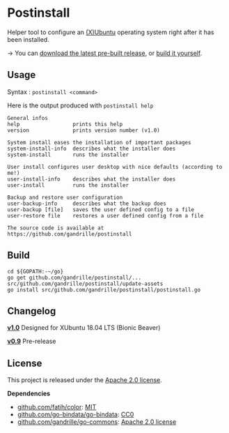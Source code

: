 # Postinstall

Helper tool to configure an [(X)Ubuntu](https://xubuntu.org/) operating system right after it has been installed.

→ You can [download the latest pre-built release](https://github.com/gandrille/postinstall/releases/latest), or [build it yourself](#build).


## Usage

Syntax : `postinstall <command>`

Here is the output produced with `postinstall help` 

```
General infos
help                 prints this help
version              prints version number (v1.0)

System install eases the installation of important packages
system-install-info  describes what the installer does
system-install       runs the installer

User install configures user desktop with nice defaults (according to me!)
user-install-info    describes what the installer does
user-install         runs the installer

Backup and restore user configuration
user-backup-info     describes what the backup does
user-backup [file]   saves the user defined config to a file
user-restore file    restores a user defined config from a file

The source code is available at https://github.com/gandrille/postinstall
```


## Build

```
cd ${GOPATH:-~/go}
go get github.com/gandrille/postinstall/...
src/github.com/gandrille/postinstall/update-assets
go install src/github.com/gandrille/postinstall/postinstall.go 
```


## Changelog

**[v1.0](../../releases/tag/v1.0)** Designed for XUbuntu 18.04 LTS (Bionic Beaver)

**[v0.9](../../releases/tag/v0.9)** Pre-release


## License

This project is released under the
[Apache 2.0 license](https://www.apache.org/licenses/LICENSE-2.0.html).


**Dependencies**
* [github.com/fatih/color](https://github.com/fatih/color/): [MIT](https://github.com/fatih/color/blob/master/LICENSE.md)
* [github.com/go-bindata/go-bindata](https://github.com/go-bindata/go-bindata/): [CC0](https://github.com/go-bindata/go-bindata/blob/master/LICENSE)
* [github.com/gandrille/go-commons](https://github.com/gandrille/go-commons): [Apache 2.0 license](https://github.com/gandrille/go-commons/blob/master/LICENSE.txt)
